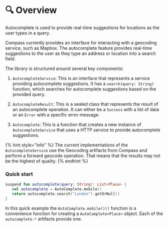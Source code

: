 # 🔍 Overview

Autocomplete is used to provide real-time suggestions for locations as the user types in a query.

Compass currently provides an interface for interacting with a geocoding service, such as Mapbox.
The
autocomplete feature provides real-time suggestions to the user as they type an address or location
into a search field.

The library is structured around several key components:

1. `AutocompleteService`: This is an interface that represents a service providing autocomplete
   suggestions. It has a `search(query: String)` function, which searches for autocomplete
   suggestions based on the provided
   query.

2. `AutocompleteResult`: This is a sealed class that represents the result of an autocomplete
   operation. It can either be a `Success` with a list of data or an `Error` with a specific error
   message.

3. `Autocomplete`: This is a function that creates a new instance of `AutocompleteService` that uses
   a HTTP service to provide autocomplete suggestions.

{% hint style="info" %}
The current implementations of the `AutocompleteService` use the Geocoding artifacts from Compass
and perform a forward geocode operation. That means that the results may not be the highest of
quality.
{% endhint %}

### Quick start

```kotlin
suspend fun autocomplete(query: String): List<Place> {
   val autocomplete = AutoComplete.mobile()
   return autocomplete.search("London").getOrNull()
}
```

In this quick example the `AutoComplete.mobile()()` function is a convenience function for creating
a `AutoComplete<Place>` object. Each of the `autocomplete-*` artifacts provide one.

